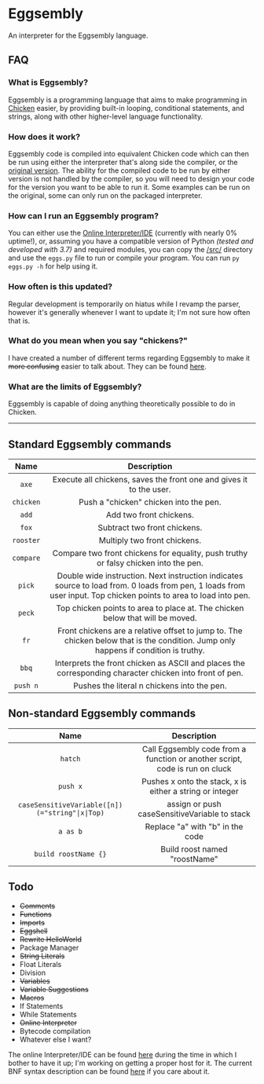 # Eggsembly
An interpreter for the Eggsembly language.

## FAQ
### What is Eggsembly?
Eggsembly is a programming language that aims to make programming in [Chicken](https://esolangs.org/wiki/chicken) easier, by providing built-in looping, conditional statements, and strings, along with other higher-level language functionality.

### How does it work?
Eggsembly code is compiled into equivalent Chicken code which can then be run using either the interpreter that's along side the compiler, or the [original version](http://web.archive.org/web/20180420010853/http://torso.me/chicken). The ability for the compiled code to be run by either version is not handled by the compiler, so you will need to design your code for the version you want to be able to run it. Some examples can be run on the original, some can only run on the packaged interpreter.

### How can I run an Eggsembly program?
You can either use the [Online Interpreter/IDE](https://eggsembly-online-interpreter--sheep44.repl.co) (currently with nearly 0% uptime!), or, assuming you have a compatible version of Python *(tested and developed with 3.7)* and required modules, you can copy the [/src/](/src/) directory and use the `eggs.py` file to run or compile your program. You can run `py eggs.py -h` for help using it.

### How often is this updated?
Regular development is temporarily on hiatus while I revamp the parser, however it's generally whenever I want to update it; I'm not sure how often that is.

### What do you mean when you say "chickens?"
I have created a number of different terms regarding Eggsembly to make it ~~more confusing~~ easier to talk about. They can be found [here](TERMINOLOGY.md).

### What are the limits of Eggsembly?
Eggsembly is capable of doing anything theoretically possible to do in Chicken.

---

## Standard Eggsembly commands
|    Name    |                                                                          Description                                                                           |
|:----------:|:--------------------------------------------------------------------------------------------------------------------------------------------------------------:|
|   `axe`    |                                              Execute all chickens, saves the front one and gives it to the user.                                               |
| `chicken`  |                                                             Push a "chicken" chicken into the pen.                                                             |
|   `add`    |                                                                    Add two front chickens.                                                                     |
|   `fox`    |                                                                  Subtract two front chickens.                                                                  |
| `rooster`  |                                                                  Multiply two front chickens.                                                                  |
| `compare`  |                                      Compare two front chickens for equality, push truthy or falsy chicken into the pen.                                       |
|   `pick`   |Double wide instruction. Next instruction indicates source to load from. 0 loads from pen, 1 loads from user input. Top chicken points to area to load into pen.|
|   `peck`   |                                         Top chicken points to area to place at. The chicken below that will be moved.                                          |
|    `fr`    |              Front chickens are a relative offset to jump to. The chicken below that is the condition. Jump only happens if condition is truthy.               |
|   `bbq`    |                            Interprets the front chicken as ASCII and places the corresponding character chicken into front of pen.                             |
|  `push n`  |                                                          Pushes the literal n chickens into the pen.                                                           |


## Non-standard Eggsembly commands
|                    Name                       |                               Description                                 |
|:---------------------------------------------:|:-------------------------------------------------------------------------:|
|                    `hatch`                    |Call Eggsembly code from a function or another script, code is run on cluck|
|                   `push x`                    |         Pushes x onto the stack, x is either a string or integer          |
|`caseSensitiveVariable([n])(="string"\|x\|Top)`|               assign or push caseSensitiveVariable to stack               |
|                   `a as b`                    |                     Replace "a" with "b" in the code                      |
|             `build roostName {}`              |                       Build roost named "roostName"                       |


## Todo
- ~~Comments~~
- ~~Functions~~
- ~~Imports~~
- ~~Eggshell~~
- ~~Rewrite HelloWorld~~
- Package Manager
- ~~String Literals~~
- Float Literals
- Division
- ~~Variables~~
- ~~Variable Suggestions~~
- ~~Macros~~
- If Statements
- While Statements
- ~~Online Interpreter~~
- Bytecode compilation
- Whatever else I want?

The online Interpreter/IDE can be found [here](https://eggsembly-online-interpreter--sheep44.repl.co) during the time in which
I bother to have it up; I'm working on getting a proper host for it. The current BNF syntax description can be found
[here](Eggsembly.bnf) if you care about it.

